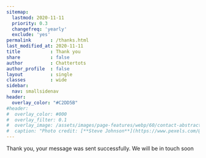 ```yaml
---
sitemap:
  lastmod: 2020-11-11
  priority: 0.3
  changefreq: 'yearly'
  exclude: 'yes'
permalink       : /thanks.html
last_modified_at: 2020-11-11
title           : Thank you
share           : false
author          : Chattertots
author_profile  : false
layout          : single
classes         : wide
sidebar:
  nav: smallsidenav
header:
  overlay_color: "#C2DD5B"
#header:
#  overlay_color: #000
#  overlay_filter: 0.1
#  overlay_image: /assets/images/page-features/webp/60/contact-abstract.jpg
#  caption: "Photo credit: [**Steve Johnson**](https://www.pexels.com/@steve)"
---
```


Thank you, your message was sent successfully.  We will be in touch soon


